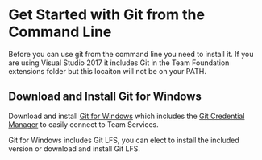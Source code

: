 # Get Started with Git from the Command Line

Before you can use git from the command line you need to install it.  If you are using Visual Studio 2017 it includes Git in the Team Foundation extensions folder but this locaiton will not be on your PATH.

## Download and Install Git for Windows

Download and install [Git for Windows](https://git-scm.com/download/win) which includes the [Git Credential Manager](https://www.visualstudio.com/en-us/docs/git/set-up-credential-managers) to easily connect to Team Services.

Git for Windows includes Git LFS, you can elect to install the included version or download and install Git LFS.